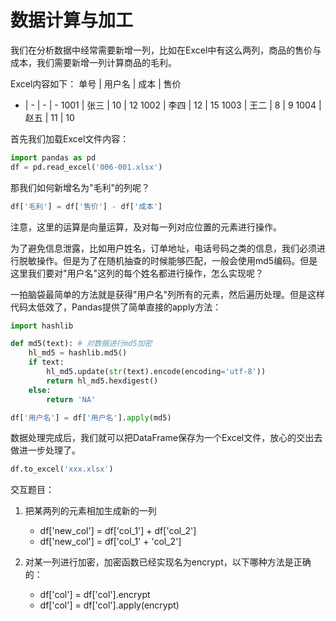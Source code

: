# 数据计算与加工

我们在分析数据中经常需要新增一列，比如在Excel中有这么两列，商品的售价与成本，我们需要新增一列计算商品的毛利。

Excel内容如下：
单号 | 用户名 | 成本 | 售价
- | - | - | - 
1001 | 张三 | 10 | 12 
1002 | 李四 | 12 | 15 
1003 | 王二 | 8 | 9 
1004 | 赵五 | 11 | 10

首先我们加载Excel文件内容：

```python
import pandas as pd
df = pd.read_excel('006-001.xlsx')
```

那我们如何新增名为"毛利"的列呢？

```python
df['毛利'] = df['售价'] - df['成本']
```

注意，这里的运算是向量运算，及对每一列对应位置的元素进行操作。

为了避免信息泄露，比如用户姓名，订单地址，电话号码之类的信息，我们必须进行脱敏操作。但是为了在随机抽查的时候能够匹配，一般会使用md5编码。但是这里我们要对"用户名"这列的每个姓名都进行操作，怎么实现呢？

一拍脑袋最简单的方法就是获得"用户名"列所有的元素，然后遍历处理。但是这样代码太低效了，Pandas提供了简单直接的apply方法：

```python
import hashlib

def md5(text): # 对数据进行md5加密
    hl_md5 = hashlib.md5()
    if text:
        hl_md5.update(str(text).encode(encoding='utf-8'))
        return hl_md5.hexdigest()
    else:
        return 'NA'

df['用户名'] = df['用户名'].apply(md5)
```

数据处理完成后，我们就可以把DataFrame保存为一个Excel文件，放心的交出去做进一步处理了。

```python
df.to_excel('xxx.xlsx')
```

交互题目：

1. 把某两列的元素相加生成新的一列
    - df['new_col'] = df['col_1'] + df['col_2']
    - df['new_col'] = df['col_1' + 'col_2']

2. 对某一列进行加密，加密函数已经实现名为encrypt，以下哪种方法是正确的：
    - df['col'] = df['col'].encrypt
    - df['col'] = df['col'].apply(encrypt)